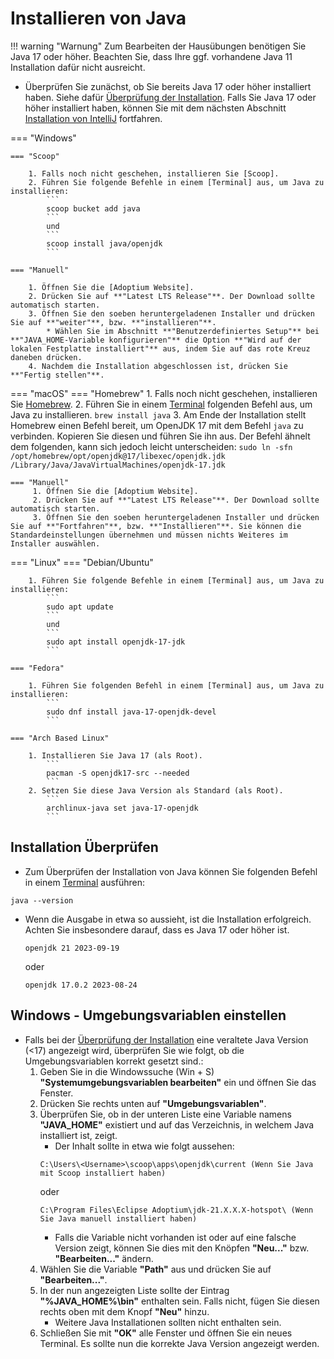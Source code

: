 # Installieren von Java

!!! warning "Warnung"
    Zum Bearbeiten der Hausübungen benötigen Sie Java 17 oder höher. Beachten Sie, dass Ihre ggf. vorhandene Java 11 Installation dafür nicht ausreicht.

* Überprüfen Sie zunächst, ob Sie bereits Java 17 oder höher installiert haben. Siehe dafür [Überprüfung der Installation]. Falls Sie Java 17 oder höher installiert haben, können Sie mit dem nächsten Abschnitt [Installation von IntelliJ] fortfahren.

=== "Windows"

    === "Scoop"

        1. Falls noch nicht geschehen, installieren Sie [Scoop].
        2. Führen Sie folgende Befehle in einem [Terminal] aus, um Java zu installieren:
            ```
            scoop bucket add java
            ```
            und
            ```
            scoop install java/openjdk
            ```

    === "Manuell"

        1. Öffnen Sie die [Adoptium Website].
        2. Drücken Sie auf **"Latest LTS Release"**. Der Download sollte automatisch starten.
        3. Öffnen Sie den soeben heruntergeladenen Installer und drücken Sie auf **"weiter"**, bzw. **"installieren"**.
            * Wählen Sie im Abschnitt **"Benutzerdefiniertes Setup"** bei **"JAVA_HOME-Variable konfigurieren"** die Option **"Wird auf der lokalen Festplatte installiert"** aus, indem Sie auf das rote Kreuz daneben drücken.
        4. Nachdem die Installation abgeschlossen ist, drücken Sie **"Fertig stellen"**.
    
=== "macOS"
    === "Homebrew"
        1. Falls noch nicht geschehen, installieren Sie [Homebrew].
        2. Führen Sie in einem [Terminal] folgenden Befehl aus, um Java zu installieren.
           ```
           brew install java
           ```
        3. Am Ende der Installation stellt Homebrew einen Befehl bereit, um OpenJDK 17 mit dem Befehl `java` zu verbinden. Kopieren Sie diesen und führen Sie ihn aus. Der Befehl ähnelt dem folgenden, kann sich jedoch leicht unterscheiden:
           ```
           sudo ln -sfn /opt/homebrew/opt/openjdk@17/libexec/openjdk.jdk /Library/Java/JavaVirtualMachines/openjdk-17.jdk
           ```

    === "Manuell"
         1. Öffnen Sie die [Adoptium Website].
         2. Drücken Sie auf **"Latest LTS Release"**. Der Download sollte automatisch starten.
         3. Öffnen Sie den soeben heruntergeladenen Installer und drücken Sie auf **"Fortfahren"**, bzw. **"Installieren"**. Sie können die Standardeinstellungen übernehmen und müssen nichts Weiteres im Installer auswählen.

=== "Linux"
    === "Debian/Ubuntu"

        1. Führen Sie folgende Befehle in einem [Terminal] aus, um Java zu installieren:
            ```
            sudo apt update
            ```
            und
            ```
            sudo apt install openjdk-17-jdk
            ```

    === "Fedora"

        1. Führen Sie folgenden Befehl in einem [Terminal] aus, um Java zu installieren:
            ```
            sudo dnf install java-17-openjdk-devel
            ```

    === "Arch Based Linux"

        1. Installieren Sie Java 17 (als Root).
            ```
            pacman -S openjdk17-src --needed
            ```
        2. Setzen Sie diese Java Version als Standard (als Root).
            ```
            archlinux-java set java-17-openjdk
            ```

## Installation Überprüfen

* Zum Überprüfen der Installation von Java können Sie folgenden Befehl in einem [Terminal] ausführen:
```
java --version
```

* Wenn die Ausgabe in etwa so aussieht, ist die Installation erfolgreich. Achten Sie insbesondere darauf, dass es Java 17 oder höher ist.
    ```
    openjdk 21 2023-09-19
    ```
    oder 
    ```
    openjdk 17.0.2 2023-08-24
    ```
## Windows - Umgebungsvariablen einstellen

* Falls bei der [Überprüfung der Installation] eine veraltete Java Version (<17) angezeigt wird, überprüfen Sie wie folgt, ob die Umgebungsvariablen korrekt gesetzt sind.:
    1. Geben Sie in die Windowssuche (Win + S) **"Systemumgebungsvariablen bearbeiten"** ein und öffnen Sie das Fenster.
    2. Drücken Sie rechts unten auf **"Umgebungsvariablen"**.
    3. Überprüfen Sie, ob in der unteren Liste eine Variable namens **"JAVA_HOME"** existiert und auf das Verzeichnis, in welchem Java installiert ist, zeigt.
        * Der Inhalt sollte in etwa wie folgt aussehen:
        ```
        C:\Users\<Username>\scoop\apps\openjdk\current (Wenn Sie Java mit Scoop installiert haben)
        ```
        oder
        ```
        C:\Program Files\Eclipse Adoptium\jdk-21.X.X.X-hotspot\ (Wenn Sie Java manuell installiert haben)
        ```
        * Falls die Variable nicht vorhanden ist oder auf eine falsche Version zeigt, können Sie dies mit den Knöpfen **"Neu..."** bzw. **"Bearbeiten..."** ändern.
    4. Wählen Sie die Variable **"Path"** aus und drücken Sie auf **"Bearbeiten..."**.
    5. In der nun angezeigten Liste sollte der Eintrag **"%JAVA_HOME%\bin"** enthalten sein. Falls nicht, fügen Sie diesen rechts oben mit dem Knopf **"Neu"** hinzu.
        * Weitere Java Installationen sollten nicht enthalten sein.
    6. Schließen Sie mit **"OK"** alle Fenster und öffnen Sie ein neues Terminal. Es sollte nun die korrekte Java Version angezeigt werden.


[Adoptium Website]: https://adoptium.net/de/
[Terminal]: https://wiki.tudalgo.org/preparation/terminal/
[Überprüfung der Installation]: #installation-uberprufen
[Homebrew]: https://wiki.tudalgo.org/preparation/packagemanager/
[Scoop]: https://wiki.tudalgo.org/preparation/packagemanager/
[Installation von IntelliJ]: https://wiki.tudalgo.org/preparation/installation-intellij/
